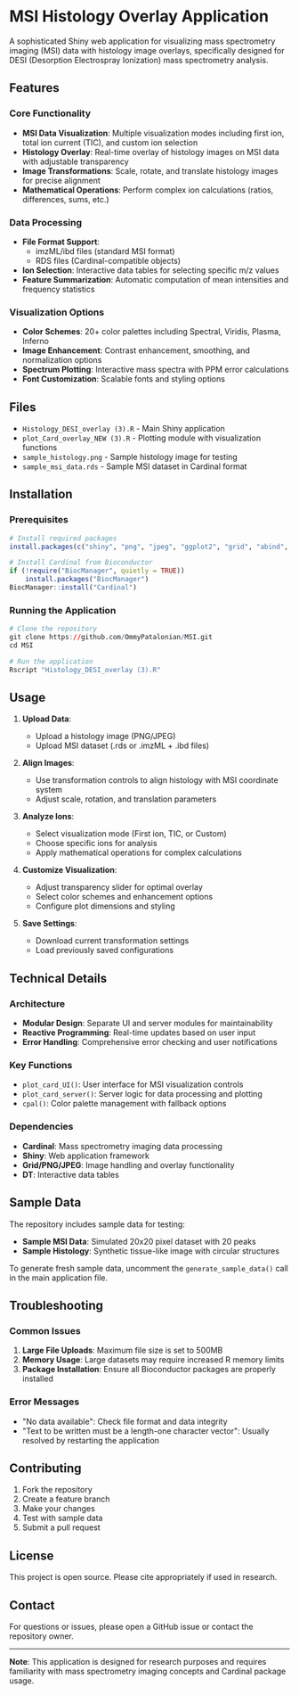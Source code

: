 # MSI Histology Overlay Application

A sophisticated Shiny web application for visualizing mass spectrometry imaging (MSI) data with histology image overlays, specifically designed for DESI (Desorption Electrospray Ionization) mass spectrometry analysis.

## Features

### Core Functionality
- **MSI Data Visualization**: Multiple visualization modes including first ion, total ion current (TIC), and custom ion selection
- **Histology Overlay**: Real-time overlay of histology images on MSI data with adjustable transparency
- **Image Transformations**: Scale, rotate, and translate histology images for precise alignment
- **Mathematical Operations**: Perform complex ion calculations (ratios, differences, sums, etc.)

### Data Processing
- **File Format Support**: 
  - imzML/ibd files (standard MSI format)
  - RDS files (Cardinal-compatible objects)
- **Ion Selection**: Interactive data tables for selecting specific m/z values
- **Feature Summarization**: Automatic computation of mean intensities and frequency statistics

### Visualization Options
- **Color Schemes**: 20+ color palettes including Spectral, Viridis, Plasma, Inferno
- **Image Enhancement**: Contrast enhancement, smoothing, and normalization options
- **Spectrum Plotting**: Interactive mass spectra with PPM error calculations
- **Font Customization**: Scalable fonts and styling options

## Files

- `Histology_DESI_overlay (3).R` - Main Shiny application
- `plot_Card_overlay_NEW (3).R` - Plotting module with visualization functions
- `sample_histology.png` - Sample histology image for testing
- `sample_msi_data.rds` - Sample MSI dataset in Cardinal format

## Installation

### Prerequisites
```r
# Install required packages
install.packages(c("shiny", "png", "jpeg", "ggplot2", "grid", "abind", "tools", "DT"))

# Install Cardinal from Bioconductor
if (!require("BiocManager", quietly = TRUE))
    install.packages("BiocManager")
BiocManager::install("Cardinal")
```

### Running the Application
```r
# Clone the repository
git clone https://github.com/OmmyPatalonian/MSI.git
cd MSI

# Run the application
Rscript "Histology_DESI_overlay (3).R"
```

## Usage

1. **Upload Data**: 
   - Upload a histology image (PNG/JPEG)
   - Upload MSI dataset (.rds or .imzML + .ibd files)

2. **Align Images**:
   - Use transformation controls to align histology with MSI coordinate system
   - Adjust scale, rotation, and translation parameters

3. **Analyze Ions**:
   - Select visualization mode (First ion, TIC, or Custom)
   - Choose specific ions for analysis
   - Apply mathematical operations for complex calculations

4. **Customize Visualization**:
   - Adjust transparency slider for optimal overlay
   - Select color schemes and enhancement options
   - Configure plot dimensions and styling

5. **Save Settings**:
   - Download current transformation settings
   - Load previously saved configurations

## Technical Details

### Architecture
- **Modular Design**: Separate UI and server modules for maintainability
- **Reactive Programming**: Real-time updates based on user input
- **Error Handling**: Comprehensive error checking and user notifications

### Key Functions
- `plot_card_UI()`: User interface for MSI visualization controls
- `plot_card_server()`: Server logic for data processing and plotting
- `cpal()`: Color palette management with fallback options

### Dependencies
- **Cardinal**: Mass spectrometry imaging data processing
- **Shiny**: Web application framework
- **Grid/PNG/JPEG**: Image handling and overlay functionality
- **DT**: Interactive data tables

## Sample Data

The repository includes sample data for testing:
- **Sample MSI Data**: Simulated 20x20 pixel dataset with 20 peaks
- **Sample Histology**: Synthetic tissue-like image with circular structures

To generate fresh sample data, uncomment the `generate_sample_data()` call in the main application file.

## Troubleshooting

### Common Issues
1. **Large File Uploads**: Maximum file size is set to 500MB
2. **Memory Usage**: Large datasets may require increased R memory limits
3. **Package Installation**: Ensure all Bioconductor packages are properly installed

### Error Messages
- "No data available": Check file format and data integrity
- "Text to be written must be a length-one character vector": Usually resolved by restarting the application

## Contributing

1. Fork the repository
2. Create a feature branch
3. Make your changes
4. Test with sample data
5. Submit a pull request

## License

This project is open source. Please cite appropriately if used in research.

## Contact

For questions or issues, please open a GitHub issue or contact the repository owner.

---

**Note**: This application is designed for research purposes and requires familiarity with mass spectrometry imaging concepts and Cardinal package usage.
